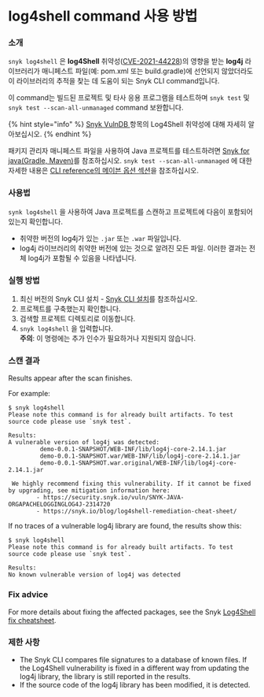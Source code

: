 # log4shell command 사용 방법

### 소개

`snyk log4shell` 은 **log4Shell** 취약성([CVE-2021-44228](https://cve.mitre.org/cgi-bin/cvename.cgi?name=CVE-2021-44228))의 영향을 받는 **log4j** 라이브러리가 매니페스트 파일(예: pom.xml 또는 build.gradle)에 선언되지 않았더라도 이 라이브러리의 추적을 찾는 데 도움이 되는 Snyk CLI command입니다.

이 command는 빌드된 프로젝트 및 타사 응용 프로그램을 테스트하며 `snyk test` 및 `snyk test --scan-all-unmanaged` command 보완합니다.

\{% hint style="info" %\} [Snyk VulnDB ](https://security.snyk.io/vuln/SNYK-JAVA-ORGAPACHELOGGINGLOG4J-2314720)항목의 Log4Shell 취약성에 대해 자세히 알아보십시오. \{% endhint %\}

패키지 관리자 매니페스트 파일을 사용하여 Java 프로젝트를 테스트하려면 [Snyk for java(Gradle, Maven)](https://github.com/snyk/user-docs/blob/5e52535b78618f57eda40eb08fc8fbf91e16f1f0/docs/products/snyk-open-source/language-and-package-manager-support/snyk-for-java-gradle-maven.md)를 참조하십시오. `snyk test --scan-all-unmanaged` 에 대한 자세한 내용은 [CLI reference의 메이븐 옵션 섹션](https://docs.snyk.io/snyk-cli/cli-reference#maven-options)을 참조하십시오.

### 사용법

`synk log4shell` 을 사용하여 Java 프로젝트를 스캔하고 프로젝트에 다음이 포함되어 있는지 확인합니다.

* 취약한 버전의 log4j가 있는 `.jar` 또는 `.war` 파일입니다.
* log4j 라이브러리의 취약한 버전에 있는 것으로 알려진 모든 파일. 이러한 결과는 전체 log4j가 포함될 수 있음을 나타냅니다.

### 실행 방법

1. 최신 버전의 Snyk CLI 설치 - [Snyk CLI 설치](https://github.com/snyk/user-docs/tree/5e52535b78618f57eda40eb08fc8fbf91e16f1f0/docs/features/snyk-cli/install-the-snyk-cli)를 참조하십시오.
2. 프로젝트를 구축했는지 확인합니다.
3. 검색할 프로젝트 디렉토리로 이동합니다.
4. `snyk log4shell` 을 입력합니다.\
   **주의**: 이 명령에는 추가 인수가 필요하거나 지원되지 않습니다.

### 스캔 결과

Results appear after the scan finishes.

For example:

```
$ snyk log4shell
Please note this command is for already built artifacts. To test source code please use `snyk test`.

Results:
A vulnerable version of log4j was detected: 
         demo-0.0.1-SNAPSHOT/WEB-INF/lib/log4j-core-2.14.1.jar
         demo-0.0.1-SNAPSHOT.war/WEB-INF/lib/log4j-core-2.14.1.jar
         demo-0.0.1-SNAPSHOT.war.original/WEB-INF/lib/log4j-core-2.14.1.jar

 We highly recommend fixing this vulnerability. If it cannot be fixed by upgrading, see mitigation information here:
        - https://security.snyk.io/vuln/SNYK-JAVA-ORGAPACHELOGGINGLOG4J-2314720
        - https://snyk.io/blog/log4shell-remediation-cheat-sheet/
```

If no traces of a vulnerable log4j library are found, the results show this:

```
$ snyk log4shell
Please note this command is for already built artifacts. To test source code please use `snyk test`.

Results:
No known vulnerable version of log4j was detected
```

### Fix advice

For more details about fixing the affected packages, see the Snyk [Log4Shell fix cheatsheet](https://snyk.io/blog/log4shell-remediation-cheat-sheet).

### 제한 사항

* The Snyk CLI compares file signatures to a database of known files. If the Log4Shell vulnerability is fixed in a different way from updating the log4j library, the library is still reported in the results.
* If the source code of the log4j library has been modified, it is detected.
